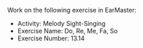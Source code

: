 Work on the following exercise in EarMaster:
- Activity: Melody Sight-Singing
- Exercise Name: Do, Re, Me, Fa, So
- Exercise Number: 13.14
